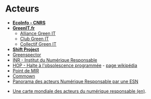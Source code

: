 # Acteurs

- **[EcoInfo - CNRS](https://ecoinfo.cnrs.fr/)**
- **[GreenIT.fr](https://www.greenit.fr/)**
  - [Alliance Green IT](https://alliancegreenit.org/)
  - [Club Green IT](https://club.greenit.fr/)
  - [Collectif Green IT](https://collectif.greenit.fr/)
- **[Shift Project](https://theshiftproject.org/)**
- [Greenspector](https://greenspector.com/fr/)
- [INR - Institut du Numérique Responsable](https://institutnr.org/)
- [HOP - Halte à l'obsolescence programmée](https://www.halteobsolescence.org/) - [page wikipédia](https://fr.wikipedia.org/wiki/Halte_%C3%A0_l%27obsolescence_programm%C3%A9e)
- [Point de MIR](http://www.point-de-mir.com/)
- [Commown](https://commown.coop/)
- [Panorama des acteurs Numérique Responsable par une ESN](https://aelan.fr/posts/panorama-des-acteurs-numerique-responsable-1ere-edition)

* [Une carte mondiale des acteurs du numérique responsable (en)](https://drsmap.alliancegreenit.org/map-of-actors).
